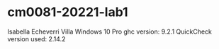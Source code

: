 # cm0081-20221-lab1
Isabella Echeverri Villa Windows 10 Pro ghc version: 9.2.1 QuickCheck version used: 2.14.2

